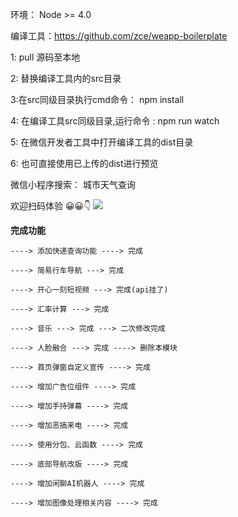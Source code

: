 环境： Node >= 4.0

编译工具：https://github.com/zce/weapp-boilerplate 


1: pull 源码至本地

2: 替换编译工具内的src目录

3:在src同级目录执行cmd命令： npm install 

4: 在编译工具src同级目录,运行命令 : npm run watch 

5: 在微信开发者工具中打开编译工具的dist目录

6: 也可直接使用已上传的dist进行预览

微信小程序搜索： 城市天气查询

欢迎扫码体验 😀😀👇
![](code.jpg)

**完成功能** 
```
----> 添加快递查询功能 ----> 完成

----> 简易行车导航 ---> 完成

----> 开心一刻短视频 ---> 完成(api挂了)

----> 汇率计算 ---> 完成

----> 音乐 ---> 完成 ---> 二次修改完成

----> 人脸融合 ---> 完成 ----> 删除本模块

----> 首页弹窗自定义宣传 ----> 完成

----> 增加广告位组件 ----> 完成

----> 增加手持弹幕 ----> 完成

----> 增加恶搞来电 ----> 完成

----> 使用分包、云函数 ----> 完成

----> 底部导航改版 ----> 完成

----> 增加闲聊AI机器人 ----> 完成

----> 增加图像处理相关内容 ----> 完成
```